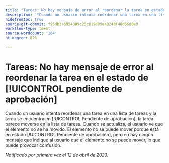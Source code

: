 ```yaml
---
title: "Tareas: No hay mensaje de error al reordenar la tarea en estado Pendiente de aprobación"
description: '"Cuando un usuario intenta reordenar una tarea en una lista de tareas y la tarea se encuentra en [!UICONTROL Pendiente de aprobación] , la tarea parece moverse en la lista de tareas. Cuando se actualiza, el usuario ve que el elemento no se ha movido. El elemento no se puede mover porque está en estado [!UICONTROL Pendiente de aprobación], pero no hay ningún mensaje que indique al usuario que el elemento no se puede mover, lo que puede provocar confusión.”'
hidefromtoc: true
source-git-commit: f95db2a6954809c25c819d99ea3240f48d56d0e9
workflow-type: tm+mt
source-wordcount: '164'
ht-degree: 82%

---
```



# Tareas: No hay mensaje de error al reordenar la tarea en el estado de [!UICONTROL pendiente de aprobación]

Cuando un usuario intenta reordenar una tarea en una lista de tareas y la tarea se encuentra en [!UICONTROL Pendiente de aprobación], la tarea parece moverse en la lista de tareas. Cuando se actualiza, el usuario ve que el elemento no se ha movido. El elemento no se puede mover porque está en estado [!UICONTROL Pendiente de aprobación], pero no hay ningún mensaje que indique al usuario que el elemento no se puede mover, lo que puede provocar confusión.

_Notificado por primera vez el 12 de abril de 2023._

